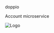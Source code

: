 doppio

Account microservice

![Logo](https://images.squarespace-cdn.com/content/v1/53a23e7de4b0992c68a63839/1420498109105-9Z3R12XOB3XD21BMLICX/ke17ZwdGBToddI8pDm48kMh3mVmBaCAeGwqCLG3iONRZw-zPPgdn4jUwVcJE1ZvWQUxwkmyExglNqGp0IvTJZamWLI2zvYWH8K3-s_4yszcp2ryTI0HqTOaaUohrI8PIarJWwnumkapRz_nmTYj1dpaH2rx--_BA62nv3IYPJxMKMshLAGzx4R3EDFOm1kBS/_MG_1907-Edit_HR.jpg)


